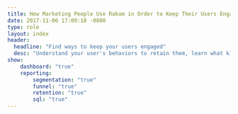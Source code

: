 ```yaml
---
title: How Marketing People Use Rakam in Order to Keep Their Users Engaged
date: 2017-11-06 17:09:18 -0800
type: role
layout: index
header:
  headline: "Find ways to keep your users engaged"
  desc: "Understand your user's behaviors to retain them, learn what kind of content creates engagement. Discover ways to make your customers come back to your platform."
show:
    dashboard: "true"
    reporting:
        segmentation: "true"
        funnel: "true"
        retention: "true"
        sql: "true"
---
```

